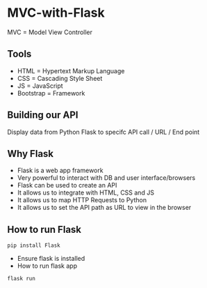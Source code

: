 # MVC-with-Flask

MVC = Model View Controller

## Tools

- HTML = Hypertext Markup Language
- CSS = Cascading Style Sheet
- JS = JavaScript
- Bootstrap = Framework

## Building our API

Display data from Python Flask to specifc API call / URL / End point

## Why Flask

- Flask is a web app framework
- Very powerful to interact with DB and user interface/browsers
- Flask can be used to create an API
- It allows us to integrate with HTML, CSS and JS
- It allows us to map HTTP Requests to Python
- It allows us to set the API path as URL to view in the browser

## How to run Flask

`pip install Flask`

- Ensure flask is installed
- How to run flask app

`flask run`
